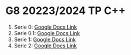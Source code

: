 # G8 20223/2024 TP C++

1. Serie 0:  [Google Docs Link](https://docs.google.com/document/d/1a_m8bJWRlFYqpT1ZkVDEQ7qflaLBvAqaZSKuRsQb0yw/edit?usp=sharing)
2. Serie 0.1: [Google Docs Link](https://docs.google.com/document/d/1tmkcbsYJeUEypzzx_bpJc7oufUoRC6FmQDINc7r0mp8/edit?usp=sharing)
3. Serie 1: [Google Docs Link](https://docs.google.com/document/d/1rSqZdIQbaHn6H3pQC7as_15sZgSbhCH3y1e26pSJusQ/edit?usp=sharing)
4. Serie 2: [Google Docs Link](https://docs.google.com/document/d/1Yk4FPbl7LDqtAhFb-48JXMaSrFVfwDMSoFrqlSKqZsM/edit?usp=sharing)